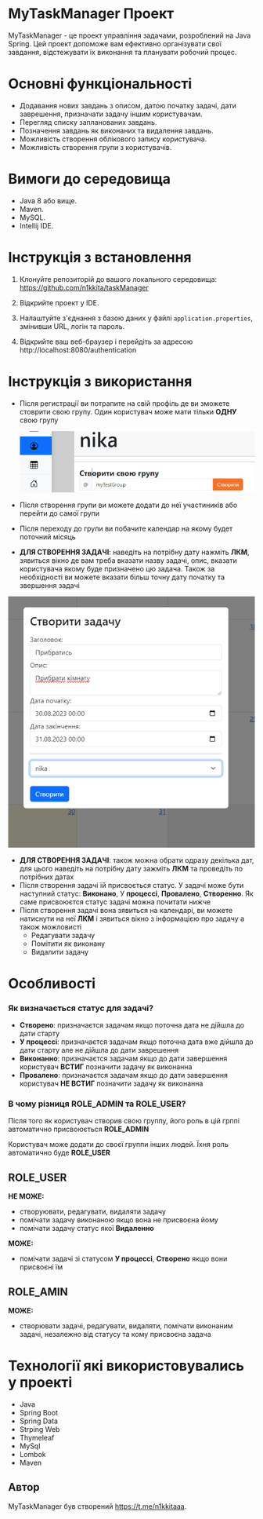 # MyTaskManager Проект


MyTaskManager - це проект управління задачами, розроблений на Java Spring. Цей проект допоможе вам ефективно організувати свої завдання, відстежувати їх виконання та планувати робочий процес.

# Основні функціональності

- Додавання нових завдань з описом, датою початку задачі, дати заврешення, призначати задачу іншим користувачам.
- Перегляд списку запланованих завдань.
- Позначення завдань як виконаних та видалення завдань.
- Можливість створення облікового запису користувача.
- Можливість створення групи з користувачів.

# Вимоги до середовища

- Java 8 або вище.
- Maven.
- MySQL.
- Intellij IDE.

# Інструкція з встановлення

1. Клонуйте репозиторій до вашого локального середовища: https://github.com/n1kkita/taskManager

2. Відкрийте проект у IDE.

3. Налаштуйте з'єднання з базою даних у файлі `application.properties`, змінивши URL, логін та пароль.

6. Відкрийте ваш веб-браузер і перейдіть за адресою http://localhost:8080/authentication

# Інструкція з використання
- Після регистрації ви потрапите на свій профіль де ви зможете стоврити свою групу. Один користувач може мати тільки **ОДНУ** свою групу

  ![CreateGroup](tutorial/tutorial_create_group.png)
  
- Після створення групи ви можете додати до неї участиників або перейти до самої групи
- Після переходу до групи ви побачите календар на якому будет поточний місяць
- **ДЛЯ СТВОРЕННЯ ЗАДАЧІ**: наведіть на потрібну дату нажміть **ЛКМ**, зявиться вікно де вам треба вказати назву задачі, опис, вказати користувача якому буде призначено цю задача. Також за необхідності ви можете вказати більш  точну дату початку та звершення задачі

![CreateGroup](tutorial/tutorial_create_task.png) 


- **ДЛЯ СТВОРЕННЯ ЗАДАЧІ**: також можна обрати одразу декілька дат, для цього наведіть на потрібну дату зажміть **ЛКМ** та проведіть по потрібних датах
- Після створення задачі їй присвоється статус. У задачі може бути наступний статус: **Виконано**, У **процессі**, **Провалено**, **Створенно**. Як саме присвоюєтся статус задачі можна почитати нижче
- Після створення задачі вона зявиться на календарі, ви можете натиснути на неї **ЛКМ** і зявиться вікно з інформацією про задачу а також можловисті
  - Редагувати задачу
  - Помітити як виконану
  - Видалити задачу 

# Особливості

### Як визначається статус для задачі?

- **Створено**: призначаєтся задачам якщо поточна дата не дійшла до дати старту
- **У процессі**: призначаєтся задачам якщо поточна дата вже дійшла до дати старту але не дійшла до дати заврешення
- **Виконанно**: призначаєтся задачам якщо до дати завершення користувач **ВСТИГ** позначити задачу як виконанна
- **Провалено**: призначаєтся задачам якщо до дати завершення користувач **НЕ ВСТИГ** позначити задачу як виконанна
  
### В чому різниця ROLE_ADMIN та ROLE_USER?
Після того як користувач створив свою группу, його роль в цій грппі автоматично присвоюється **ROLE_ADMIN**

Користувач може додати до своєї группи інших людей. Їхня роль автоматично буде **ROLE_USER**

## ROLE_USER
**НЕ МОЖЕ:**
  - створуювати, редагувати, видаляти задачу
  - помічати задачу виконаною якщо вона не присвоєна йому
  - помічати задачу статус якої **Видаленно**

**МОЖЕ:**
  - помічати задачі зі статусом **У процессі**, **Створено** якщо вони присвоєні їм

## ROLE_AMIN
**МОЖЕ:**
  - створювати задачі, редагувати, видаляти, помічати виконаним задачі, незалежно від статусу та кому присвоєна задача

# Технології які використовувались у проекті
- Java
- Spring Boot
- Spring Data
- Strping Web
- Thymeleaf
- MySql
- Lombok
- Maven

## Автор
MyTaskManager був створений https://t.me/n1kkitaaa.
